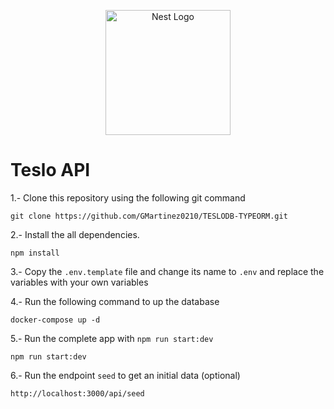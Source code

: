 <p align="center">
  <a href="http://nestjs.com/" target="blank"><img src="https://nestjs.com/img/logo-small.svg" width="200" alt="Nest Logo" /></a>
</p>

# Teslo API

1.- Clone this repository using the following git command 
```
git clone https://github.com/GMartinez0210/TESLODB-TYPEORM.git
```

2.- Install the all dependencies.
```
npm install
```

3.- Copy the `.env.template` file and change its name to `.env` and replace the variables with your own variables

4.- Run the following command to up the database
```
docker-compose up -d
```

5.- Run the complete app with `npm run start:dev`
```
npm run start:dev
```

6.- Run the endpoint `seed` to get an initial data (optional)
```
http://localhost:3000/api/seed
```